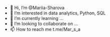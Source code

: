 - 👋 Hi, I’m @Mariia-Sharova
- 👀 I’m interested in data analytics, Python, SQL 
- 🌱 I’m currently learning ...
- 💞️ I’m looking to collaborate on ...
- 📫 How to reach me t.me/Mar_s_a

<!---
Mariia-Sharova/Mariia-Sharova is a ✨ special ✨ repository because its `README.md` (this file) appears on your GitHub profile.
You can click the Preview link to take a look at your changes.
--->
